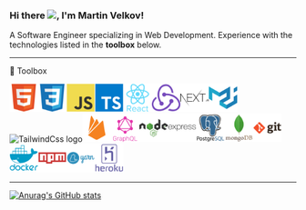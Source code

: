 ### Hi there <img src="https://raw.githubusercontent.com/MartinHeinz/MartinHeinz/master/wave.gif" width="30px"/>, I'm Martin Velkov!

A Software Engineer specializing in Web Development. Experience with the technologies listed in the **toolbox** below.

---

🧰 Toolbox

<img src="https://github.com/devicons/devicon/blob/master/icons/html5/html5-original.svg" alt="Html logo" width="50" height="50"/><img src="https://github.com/devicons/devicon/blob/master/icons/css3/css3-original.svg" alt="Css logo" width="50" height="50"/><img src="https://github.com/devicons/devicon/blob/master/icons/javascript/javascript-original.svg" alt="Javascript logo" width="50" height="50"/><img src="https://github.com/devicons/devicon/blob/master/icons/typescript/typescript-original.svg" alt="Typescript logo" width="50" height="50"/><img src="https://github.com/devicons/devicon/blob/master/icons/react/react-original-wordmark.svg" alt="React.Js logo" width="50" height="50"/><img src="https://github.com/devicons/devicon/blob/master/icons/redux/redux-original.svg" alt="Redux logo" width="50" height="50"/><img src="https://github.com/devicons/devicon/blob/master/icons/nextjs/nextjs-original-wordmark.svg" alt="Next.Js logo" width="50" height="50"/><img src="https://github.com/devicons/devicon/blob/master/icons/materialui/materialui-original.svg" alt="MaterialUI logo" width="50" height="50"/><img src="https://cdn.worldvectorlogo.com/logos/tailwindcss.svg" alt="TailwindCss logo" width="50" height="50"/><img src="https://github.com/devicons/devicon/blob/master/icons/firebase/firebase-plain.svg" alt="Firebase logo" width="50" height="50"/><img src="https://github.com/devicons/devicon/blob/master/icons/graphql/graphql-plain-wordmark.svg" alt="GraphQL logo" width="50" height="50"/><img src="https://github.com/devicons/devicon/blob/master/icons/nodejs/nodejs-original-wordmark.svg" alt="NodeJs logo" width="50" height="50"/><img src="https://github.com/devicons/devicon/blob/master/icons/express/express-original-wordmark.svg" alt="Express logo" width="50" height="50"/><img src="https://github.com/devicons/devicon/blob/master/icons/postgresql/postgresql-original-wordmark.svg" alt="PostgreSQL logo" width="50" height="50"/><img src="https://github.com/devicons/devicon/blob/master/icons/mongodb/mongodb-original-wordmark.svg" alt="MongoDB logo" width="50" height="50"/><img src="https://github.com/devicons/devicon/blob/master/icons/git/git-original-wordmark.svg" alt="Git logo" width="50" height="50"/><img src="https://github.com/devicons/devicon/blob/master/icons/docker/docker-plain-wordmark.svg" alt="Docker logo" width="50" height="50"/><img src="https://github.com/devicons/devicon/blob/master/icons/npm/npm-original-wordmark.svg" alt="Npm logo" width="50" height="50"/><img src="https://github.com/devicons/devicon/blob/master/icons/yarn/yarn-original-wordmark.svg" alt="Yarn logo" width="50" height="50"/><img src="https://github.com/devicons/devicon/blob/master/icons/heroku/heroku-original-wordmark.svg" alt="Heroku logo" width="50" height="50"/>

---

[![Anurag's GitHub stats](https://github-readme-stats.vercel.app/api?username=martstech)](https://github.com/anuraghazra/github-readme-stats)
